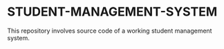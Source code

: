 # STUDENT-MANAGEMENT-SYSTEM
This repository involves source code of a working student management system.
